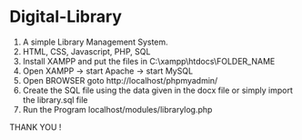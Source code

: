 # Digital-Library
1. A simple Library Management System.
2. HTML, CSS, Javascript, PHP, SQL
3. Install XAMPP and put the files in C:\xampp\htdocs\FOLDER_NAME
4. Open XAMPP -> start Apache -> start MySQL
5. Open BROWSER goto   http://localhost/phpmyadmin/
6. Create the SQL file using the data given in the docx file or simply import the library.sql file
7. Run the Program     localhost/modules/librarylog.php



THANK YOU !
